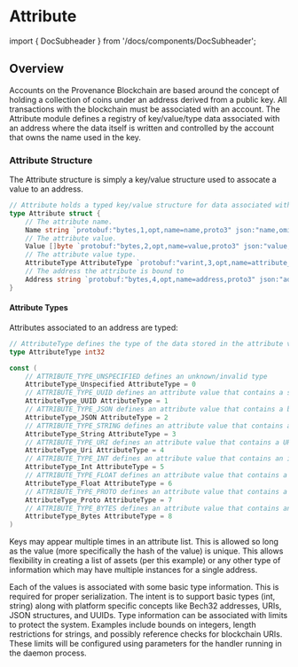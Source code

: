 # Attribute

import { DocSubheader } from '/docs/components/DocSubheader';

<DocSubheader text="A module that stores attribute values against addresses/accounts.  Keys are managed by the Name module." />

## Overview

Accounts on the Provenance Blockchain are based around the concept of holding a collection of coins under an address derived from a public key. All transactions with the blockchain must be associated with an account. The Attribute module defines a registry of key/value/type data associated with an address where the data itself is written and controlled by the account that owns the name used in the key.

### Attribute Structure

The Attribute structure is simply a key/value structure used to assocate a value to an address.

```go
// Attribute holds a typed key/value structure for data associated with an account
type Attribute struct {
	// The attribute name.
	Name string `protobuf:"bytes,1,opt,name=name,proto3" json:"name,omitempty"`
	// The attribute value.
	Value []byte `protobuf:"bytes,2,opt,name=value,proto3" json:"value,omitempty"`
	// The attribute value type.
	AttributeType AttributeType `protobuf:"varint,3,opt,name=attribute_type,json=attributeType,proto3,enum=provenance.attribute.v1.AttributeType" json:"attribute_type,omitempty"`
	// The address the attribute is bound to
	Address string `protobuf:"bytes,4,opt,name=address,proto3" json:"address,omitempty"`
}
```

#### Attribute Types

Attributes associated to an address are typed:

```go
// AttributeType defines the type of the data stored in the attribute value
type AttributeType int32

const (
	// ATTRIBUTE_TYPE_UNSPECIFIED defines an unknown/invalid type
	AttributeType_Unspecified AttributeType = 0
	// ATTRIBUTE_TYPE_UUID defines an attribute value that contains a string value representation of a V4 uuid
	AttributeType_UUID AttributeType = 1
	// ATTRIBUTE_TYPE_JSON defines an attribute value that contains a byte string containing json data
	AttributeType_JSON AttributeType = 2
	// ATTRIBUTE_TYPE_STRING defines an attribute value that contains a generic string value
	AttributeType_String AttributeType = 3
	// ATTRIBUTE_TYPE_URI defines an attribute value that contains a URI
	AttributeType_Uri AttributeType = 4
	// ATTRIBUTE_TYPE_INT defines an attribute value that contains an integer (cast as int64)
	AttributeType_Int AttributeType = 5
	// ATTRIBUTE_TYPE_FLOAT defines an attribute value that contains a float
	AttributeType_Float AttributeType = 6
	// ATTRIBUTE_TYPE_PROTO defines an attribute value that contains a serialized proto value in bytes
	AttributeType_Proto AttributeType = 7
	// ATTRIBUTE_TYPE_BYTES defines an attribute value that contains an untyped array of bytes
	AttributeType_Bytes AttributeType = 8
)

```

Keys may appear multiple times in an attribute list. This is allowed so long as the value \(more specifically the hash of the value\) is unique. This allows flexibility in creating a list of assets \(per this example\) or any other type of information which may have multiple instances for a single address.

Each of the values is associated with some basic type information. This is required for proper serialization. The intent is to support basic types \(int, string\) along with platform specific concepts like Bech32 addresses, URIs, JSON structures, and UUIDs. Type information can be associated with limits to protect the system. Examples include bounds on integers, length restrictions for strings, and possibly reference checks for blockchain URIs. These limits will be configured using parameters for the handler running in the daemon process.
